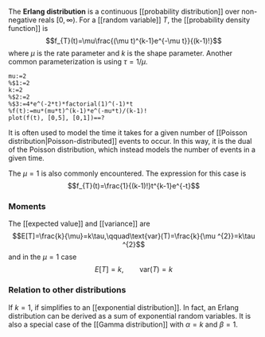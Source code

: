 The **Erlang distribution** is a continuous [[probability distribution]] over non-negative reals $[0,\infty)$. For a [[random variable]] $T$, the [[probability density function]] is
$$f_{T}(t)=\mu\frac{(\mu t)^{k-1}e^{-\mu t}}{(k-1)!}$$
where $\mu$ is the rate parameter and $k$ is the shape parameter. Another common parameterization is using $\tau=1/\mu$.

```mathpad
mu:=2
%$1:=2
k:=2
%$2:=2
%$3:=4*e^(-2*t)*factorial(1)^(-1)*t
%f(t):=mu*(mu*t)^(k-1)*e^(-mu*t)/(k-1)!
plot(f(t), [0,5], [0,1])==?
```


It is often used to model the time it takes for a given number of [[Poisson distribution|Poisson-distributed]] events to occur. In this way, it is the dual of the Poisson distribution, which instead models the number of events in a given time.

The $\mu=1$ is also commonly encountered. The expression for this case is
$$f_{T}(t)=\frac{1}{(k-1)!}t^{k-1}e^{-t}$$
### Moments
The [[expected value]] and [[variance]] are
$$E[T]=\frac{k}{\mu}=k\tau,\qquad\text{var}(T)=\frac{k}{\mu ^{2}}=k\tau ^{2}$$
and in the $\mu=1$ case
$$E[T]=k,\qquad\text{var}(T)=k$$
### Relation to other distributions
If $k=1$, if simplifies to an [[exponential distribution]]. In fact, an Erlang distribution can be derived as a sum of exponential random variables. It is also a special case of the [[Gamma distribution]] with $\alpha=k$ and $\beta=1$.